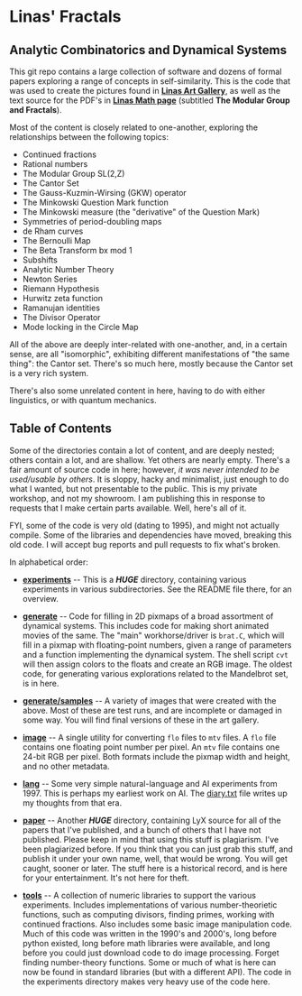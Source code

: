 Linas' Fractals
===============
Analytic Combinatorics and Dynamical Systems
--------------------------------------------

This git repo contains a large collection of software and dozens of
formal papers exploring a range of concepts in self-similarity.
This is the code that was used to create the pictures found in
[**Linas Art Gallery**](https://linas.org/art-gallery), as well as the
text source for the PDF's in
[**Linas Math page**](https://linas.org/math/sl2z.html) (subtitled
**The Modular Group and Fractals**).

Most of the content is closely related to one-another, exploring
the relationships between the following topics:

* Continued fractions
* Rational numbers
* The Modular Group SL(2,Z)
* The Cantor Set
* The Gauss-Kuzmin-Wirsing (GKW) operator
* The Minkowski Question Mark function
* The Minkowski measure (the "derivative" of the Question Mark)
* Symmetries of period-doubling maps
* de Rham curves
* The Bernoulli Map
* The Beta Transform bx mod 1
* Subshifts
* Analytic Number Theory
* Newton Series
* Riemann Hypothesis
* Hurwitz zeta function
* Ramanujan identities
* The Divisor Operator
* Mode locking in the Circle Map

All of the above are deeply inter-related with one-another, and, in a
certain sense, are all "isomorphic", exhibiting different manifestations
of "the same thing": the Cantor set. There's so much here, mostly
because the Cantor set is a very rich system.

There's also some unrelated content in here, having to do with either
linguistics, or with quantum mechanics.

Table of Contents
-----------------
Some of the directories contain a lot of content, and are deeply nested;
others contain a lot, and are shallow. Yet others are nearly empty.
There's a fair amount of source code in here; however, *it was never
intended to be used/usable by others*. It is sloppy, hacky and
minimalist, just enough to do what I wanted, but not presentable to
the public. This is my private workshop, and not my showroom. I am
publishing this in response to requests that I make certain parts
available. Well, here's all of it.

FYI, some of the code is very old (dating to 1995), and might not
actually compile.  Some of the libraries and dependencies have moved,
breaking this old code. I will accept bug reports and pull requests
to fix what's broken.

In alphabetical order:

- [**experiments**](experiments) -- This is a ***HUGE*** directory,
  containing various experiments in various subdirectories. See the
  README file there, for an overview.

- [**generate**](generate) -- Code for filling in 2D pixmaps of a
  broad assortment of dynamical systems. This includes code for making
  short animated movies of the same. The "main" workhorse/driver is
  `brat.C`, which will fill in a pixmap with floating-point numbers,
  given a range of parameters and a function implementing the dynamical
  system.  The shell script `cvt` will then assign colors to the floats
  and create an RGB image. The oldest code, for generating various
  explorations related to the Mandelbrot set, is in here.

- [**generate/samples**](generate/samples) -- A variety of images that
  were created with the above. Most of these are test runs, and are
  incomplete or damaged in some way. You will find final versions of
  these in the art gallery.

- [**image**](image) -- A single utility for converting `flo` files to
  `mtv` files. A `flo` file contains one floating point number per
  pixel. An `mtv` file contains one 24-bit RGB per pixel. Both formats
  include the pixmap width and height, and no other metadata.

- [**lang**](lang) -- Some very simple natural-language and AI
  experiments from 1997. This is perhaps my earliest work on AI.
  The [diary.txt](lang/diary.txt) file writes up my thoughts from
  that era.

- [**paper**](paper) -- Another ***HUGE*** directory, containing LyX
  source for all of the papers that I've published, and a bunch of
  others that I have not published. Please keep in mind that using this
  stuff is plagiarism. I've been plagiarized before. If you think that
  you can just grab this stuff, and publish it under your own name,
  well, that would be wrong. You will get caught, sooner or later.
  The stuff here is a historical record, and is here for your
  entertainment. It's not here for theft.

- [**tools**](tools) -- A collection of numeric libraries to support the
  various experiments. Includes implementations of various
  number-theorietic functions, such as computing divisors, finding
  primes, working with continued fractions. Also includes some basic
  image manipulation code. Much of this code was written in the 1990's
  and 2000's, long before python existed, long before math libraries
  were available, and long before you could just download code to do
  image processing. Forget finding number-theory functions. Some or
  much of what is here can now be found in standard libraries (but
  with a different API). The code in the experiments directory makes
  very heavy use of the code here.
